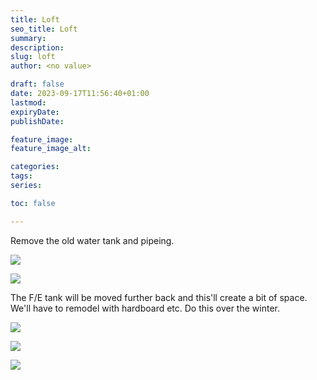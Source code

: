 ```yaml
---
title: Loft
seo_title: Loft
summary: 
description: 
slug: loft
author: <no value>

draft: false
date: 2023-09-17T11:56:40+01:00
lastmod: 
expiryDate: 
publishDate: 

feature_image: 
feature_image_alt: 

categories:
tags:
series:

toc: false

---
```


Remove the old water tank and pipeing.


![](/images/0317.jpeg)

![](/images/0318.jpeg)

The F/E tank will be moved further back and this'll create a bit of space. We'll have to remodel with hardboard etc. Do this over the winter.

![](/images/0319.jpeg)

![](/images/0320.jpeg)

![](/images/0321.jpeg)


